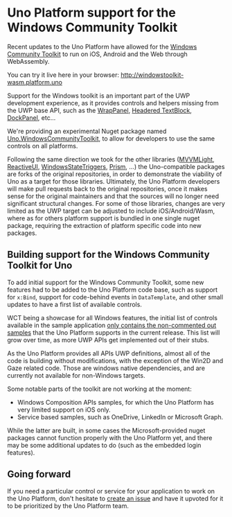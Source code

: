 # Uno Platform support for the Windows Community Toolkit

Recent updates to the Uno Platform have allowed for the [Windows Community Toolkit](https://github.com/unoplatform/uno.WindowsCommunityToolkit) to run
on iOS, Android and the Web through WebAssembly.

You can try it live here in your browser: http://windowstoolkit-wasm.platform.uno

Support for the Windows toolkit is an important part of the UWP development experience, as it provides controls and helpers missing
from the UWP base API, such as the [WrapPanel](https://github.com/Microsoft/WindowsCommunityToolkit/tree/master/Microsoft.Toolkit.Uwp.UI.Controls/WrapPanel),
[Headered TextBlock](https://github.com/Microsoft/WindowsCommunityToolkit/tree/master/Microsoft.Toolkit.Uwp.UI.Controls/HeaderedTextBlock),
[DockPanel](https://github.com/Microsoft/WindowsCommunityToolkit/tree/master/Microsoft.Toolkit.Uwp.UI.Controls/DockPanel), etc...

We're providing an experimental Nuget package named [Uno.WindowsCommunityToolkit](https://github.com/unoplatform/uno.WindowsCommunityToolkit), to 
allow for developers to use the same controls on all platforms.

Following the same direction we took for the other libraries ([MVVMLight](https://github.com/unoplatform/uno.mvvmlight), 
[ReactiveUI](https://github.com/unoplatform/uno.ReactiveUI), [WindowsStateTriggers](https://github.com/unoplatform/uno.WindowsStateTriggers),
[Prism](https://github.com/unoplatform/uno.Prism), ...) the Uno-compatible packages are forks of the original repositories, in order to demonstrate 
the viability of Uno as a target for those libraries. Ultimately, the Uno Platform developers will make pull requests back to the original 
repositories, once it makes sense for the original maintainers and that the sources will no longer need significant structural
changes. For some of those libraries, changes are very limited as the UWP target can be adjusted to include iOS/Android/Wasm, where as for others
platform support is bundled in one single nuget package, requiring the extraction of platform specific code into new packages.

## Building support for the Windows Community Toolkit for Uno

To add initial support for the Windows Community Toolkit, some new features had to be added to the Uno Platform code
base, such as support for `x:Bind`, support for code-behind events in `DataTemplate`, and other small updates to have
a first list of available controls.

WCT being a showcase for all Windows features, the initial list of controls available in the sample application [only contains
the non-commented out samples](https://github.com/unoplatform/uno.WindowsCommunityToolkit/blob/uno/Microsoft.Toolkit.Uwp.SampleApp.Shared/SamplePages/samples.json) that the 
Uno Platform supports in the current release. This list will grow over time, as more UWP APIs get implemented out of their stubs.

As the Uno Platform provides all APIs UWP definitions, almost all of the code is building without
modifications, with the exception of the Win2D and Gaze related code. Those are windows native dependencies, 
and are currently not available for non-Windows targets.

Some notable parts of the toolkit are not working at the moment:
- Windows Composition APIs samples, for which the Uno Platform has very limited support on iOS only.
- Service based samples, such as OneDrive, LinkedIn or Microsoft Graph.

While the latter are built, in some cases the Microsoft-provided nuget packages cannot function properly 
with the Uno Platform yet, and there may be some additional updates to do (such as the embedded login features).

## Going forward

If you need a particular control or service for your application to work on the Uno Platform, don't hesitate 
to [create an issue](https://github.com/unoplatform/uno.WindowsCommunityToolkit/issues) and have it upvoted for it
to be prioritized by the Uno Platform team.
